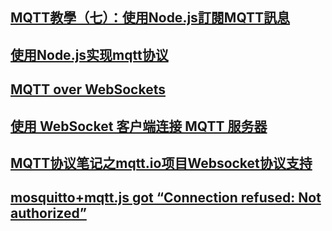 ## [MQTT教學（七）：使用Node.js訂閱MQTT訊息](http://swf.com.tw/?p=1023)
## [使用Node.js实现mqtt协议](https://www.jianshu.com/p/f421870657fb)
## [MQTT over WebSockets](http://test.mosquitto.org/ws.html)
## [使用 WebSocket 客户端连接 MQTT 服务器](https://www.jianshu.com/p/4fd95cae1a9c)
## [MQTT协议笔记之mqtt.io项目Websocket协议支持](https://blog.csdn.net/tcjy1000/article/details/61427817)
## [mosquitto+mqtt.js got “Connection refused: Not authorized”](https://stackoverflow.com/questions/45747442/mosquittomqtt-js-got-connection-refused-not-authorized)
